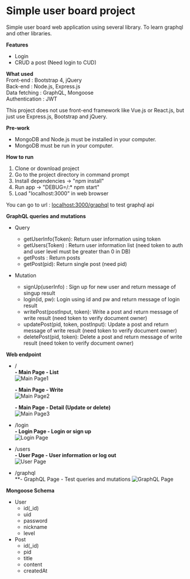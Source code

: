 <h1>Simple user board project</h1>

Simple user board web application using several library. To learn graphql and other libraries.

**Features**
- Login
- CRUD a post (Need login to CUD)

**What used**  
Front-end : Bootstrap 4, jQuery  
Back-end : Node.js, Express.js  
Data fetching : GraphQL, Mongoose  
Authentication : JWT  

This project does not use front-end framework like Vue.js or React.js, but just use Express.js, Bootstrap and jQuery.

**Pre-work**
- MongoDB and Node.js must be installed in your computer.
- MongoDB must be run in your computer.

**How to run**
1. Clone or download project
2. Go to the project directory in command prompt
3. Install dependencies -> "npm install"
4. Run app -> "DEBUG=/:* npm start"
5. Load "localhost:3000" in web browser

You can go to url : <a target="_blank" href="http://localhost:3000/graphql">localhost:3000/graphql</a> to test graphql api

**GraphQL queries and mutations**
- Query
	- getUserInfo(Token): Return user information using token
	- getUsers(Token) : Return user information list (need token to auth and user level must be greater than 0 in DB)
	- getPosts : Return posts
	- getPost(pid): Return single post (need pid)
  
- Mutation
	- signUp(userInfo) : Sign up for new user and return message of singup result
	- login(id, pw): Login using id and pw and return message of login result
	- writePost(postInput, token): Write a post and return message of write result (need token to verify document owner)
	- updatePost(pid, token, postInput): Update a post and return message of write result (need token to verify document owner)
	- deletePost(pid, token): Delete a post and return message of write result (need token to verify document owner)

**Web endpoint**
- /  
	**- Main Page - List**  
	![Main Page1](https://imgur.com/hs4VKst.png)
	
	**- Main Page - Write**  
	![Main Page2](https://i.imgur.com/8UVbdHT.png)
	
	**- Main Page - Detail (Update or delete)**  
	![Main Page3](https://imgur.com/6PfXQJ3.png)
	
- /login  
	**- Login Page - Login or sign up**  
	![Login Page](https://imgur.com/UHhQYCO.png)
	
- /users  
	**- User Page - User information or log out**  
	![User Page](https://imgur.com/gFmAXHY.png)
	
- /graphql  
	**- GraphQL Page - Test queries and mutations
	![GraphQL Page](https://imgur.com/fO7R3GF.png)

**Mongoose Schema**
- User
	- id(_id)
	- uid
	- password
	- nickname
	- level
- Post
	- id(_id)
	- pid
	- title
	- content
	- createdAt

